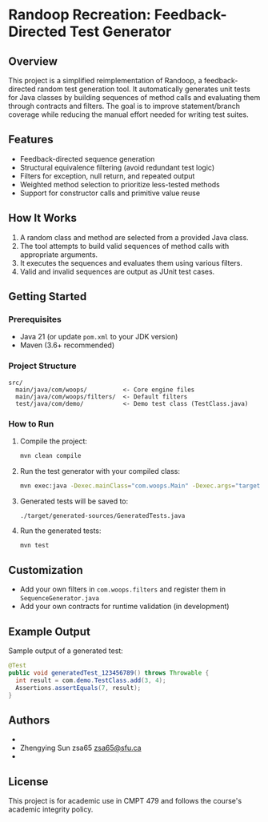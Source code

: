 # Randoop Recreation: Feedback-Directed Test Generator

## Overview

This project is a simplified reimplementation of Randoop, a feedback-directed random test generation tool. It automatically generates unit tests for Java classes by building sequences of method calls and evaluating them through contracts and filters. The goal is to improve statement/branch coverage while reducing the manual effort needed for writing test suites.

## Features

- Feedback-directed sequence generation
- Structural equivalence filtering (avoid redundant test logic)
- Filters for exception, null return, and repeated output
- Weighted method selection to prioritize less-tested methods
- Support for constructor calls and primitive value reuse

## How It Works

1. A random class and method are selected from a provided Java class.
2. The tool attempts to build valid sequences of method calls with appropriate arguments.
3. It executes the sequences and evaluates them using various filters.
4. Valid and invalid sequences are output as JUnit test cases.

## Getting Started

### Prerequisites

- Java 21 (or update `pom.xml` to your JDK version)
- Maven (3.6+ recommended)

### Project Structure

```
src/
  main/java/com/woops/          <- Core engine files
  main/java/com/woops/filters/  <- Default filters
  test/java/com/demo/           <- Demo test class (TestClass.java)
```

### How to Run

1. Compile the project:

   ```bash
   mvn clean compile
   ```

2. Run the test generator with your compiled class:

   ```bash
   mvn exec:java -Dexec.mainClass="com.woops.Main" -Dexec.args="target/classes com.demo.TestClass"
   ```

3. Generated tests will be saved to:

   ```
   ./target/generated-sources/GeneratedTests.java
   ```

4. Run the generated tests:

   ```bash
   mvn test
   ```

## Customization

- Add your own filters in `com.woops.filters` and register them in `SequenceGenerator.java`
- Add your own contracts for runtime validation (in development)

## Example Output

Sample output of a generated test:

```java
@Test
public void generatedTest_123456789() throws Throwable {
  int result = com.demo.TestClass.add(3, 4);
  Assertions.assertEquals(7, result);
}
```

## Authors

- 
- Zhengying Sun zsa65 zsa65@sfu.ca
- 

## License

This project is for academic use in CMPT 479 and follows the course's academic integrity policy.

